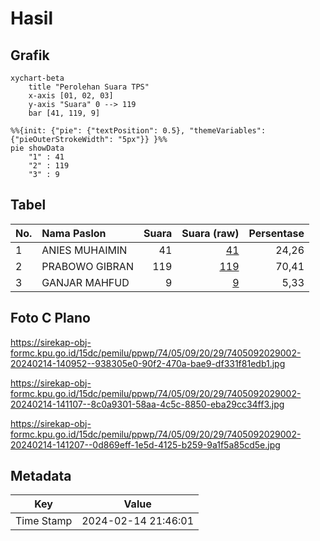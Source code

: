 # Hasil

## Grafik

```mermaid
xychart-beta
    title "Perolehan Suara TPS"
    x-axis [01, 02, 03]
    y-axis "Suara" 0 --> 119
    bar [41, 119, 9]
```

```mermaid
%%{init: {"pie": {"textPosition": 0.5}, "themeVariables": {"pieOuterStrokeWidth": "5px"}} }%%
pie showData
    "1" : 41
    "2" : 119
    "3" : 9
```

## Tabel

| No. | Nama Paslon    | Suara | Suara (raw) | Persentase |
|:--- |:-------------- | -----:| -----------:| ----------:|
| 1   | ANIES MUHAIMIN | 41    | [41][p-1]   | 24,26      |
| 2   | PRABOWO GIBRAN | 119   | [119][p-2]  | 70,41      |
| 3   | GANJAR MAHFUD  | 9     | [9][p-3]    | 5,33       |


[p-1]: https://github.com/gigit-pemilu/pemilu-2024-74-sulawesi-tenggara/blob/main/pilpres/hitung-suara/sub/74-sulawesi-tenggara/sub/05-konawe-selatan/sub/09-kolono/sub/2029-silea/sub/002-tps/sub/paslon-1.txt
[p-2]: https://github.com/gigit-pemilu/pemilu-2024-74-sulawesi-tenggara/blob/main/pilpres/hitung-suara/sub/74-sulawesi-tenggara/sub/05-konawe-selatan/sub/09-kolono/sub/2029-silea/sub/002-tps/sub/paslon-2.txt
[p-3]: https://github.com/gigit-pemilu/pemilu-2024-74-sulawesi-tenggara/blob/main/pilpres/hitung-suara/sub/74-sulawesi-tenggara/sub/05-konawe-selatan/sub/09-kolono/sub/2029-silea/sub/002-tps/sub/paslon-3.txt

## Foto C Plano

https://sirekap-obj-formc.kpu.go.id/15dc/pemilu/ppwp/74/05/09/20/29/7405092029002-20240214-140952--938305e0-90f2-470a-bae9-df331f81edb1.jpg

https://sirekap-obj-formc.kpu.go.id/15dc/pemilu/ppwp/74/05/09/20/29/7405092029002-20240214-141107--8c0a9301-58aa-4c5c-8850-eba29cc34ff3.jpg

https://sirekap-obj-formc.kpu.go.id/15dc/pemilu/ppwp/74/05/09/20/29/7405092029002-20240214-141207--0d869eff-1e5d-4125-b259-9a1f5a85cd5e.jpg


## Metadata

| Key        | Value               |
| ---------- | ------------------- |
| Time Stamp | 2024-02-14 21:46:01 |



